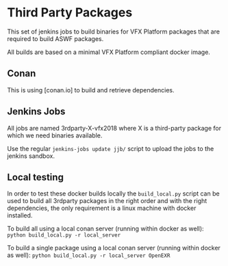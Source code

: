 # Third Party Packages

This set of jenkins jobs to build binaries for VFX Platform packages that are required to build ASWF packages.

All builds are based on a minimal VFX Platform compliant docker image.

## Conan

This is using [conan.io] to build and retrieve dependencies.

## Jenkins Jobs

All jobs are named 3rdparty-X-vfx2018 where X is a third-party package for which we need binaries available.

Use the regular `jenkins-jobs update jjb/` script to upload the jobs to the jenkins sandbox.


## Local testing

In order to test these docker builds locally the `build_local.py` script can be used to build all 3rdparty packages in the right order
and with the right dependencies, the only requirement is a linux machine with docker installed.

To build all using a local conan server (running within docker as well):
`python build_local.py -r local_server`

To build a single package using a local conan server (running within docker as well):
`python build_local.py -r local_server OpenEXR`
